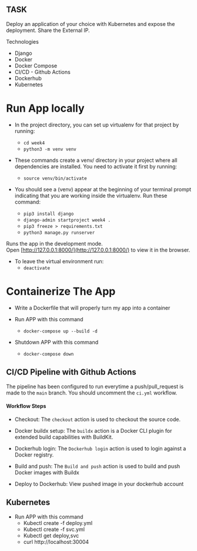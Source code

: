 ## TASK

Deploy an application of your choice with Kubernetes and expose the deployment. Share the External IP.

Technologies
* Django
* Docker
* Docker Compose
* CI/CD - Github Actions
* Dockerhub
* Kubernetes

# Run App locally
* In the project directory, you can set up virtualenv for that project by running:
    - `cd week4`
    - `python3 -m venv venv `

* These commands create a venv/ directory in your project where all dependencies are installed. You need to activate it first by running:
    - `source venv/bin/activate`

* You should see a (venv) appear at the beginning of your terminal prompt indicating that you are working inside the virtualenv. Run these command:
    - `pip3 install django`
    - `django-admin startproject week4 .`
    - `pip3 freeze > requirements.txt`
    - `python3 manage.py runserver `

Runs the app in the development mode.<br />
Open [http://127.0.0.1:8000/](http://127.0.0.1:8000/) to view it in the browser.

* To leave the virtual environment run:
    - `deactivate`

# Containerize The App
* Write a Dockerfile that will properly turn my app into a container

* Run APP with this command 
    - `docker-compose up --build -d `

* Shutdown APP with this command 
    - `docker-compose down`  

## CI/CD Pipeline with Github Actions

The pipeline has been configured to run everytime a push/pull_request is made to the `main` branch. You should uncomment the `ci.yml` workflow.

#### Workflow Steps

- Checkout: The `checkout` action is used to checkout the source code.

- Docker buildx setup: The `buildx` action is a Docker CLI plugin for extended build capabilities with BuildKit.

- Dockerhub login: The `Dockerhub login` action is used to login against a Docker registry.

- Build and push: The `Build and push` action is used to build and push Docker images with Buildx

- Deploy to Dockerhub: View pushed image in your dockerhub account


## Kubernetes
* Run APP with this command 
    - Kubectl create -f deploy.yml
    - Kubectl create -f svc.yml
    - Kubectl get deploy,svc
    - curl http://localhost:30004
